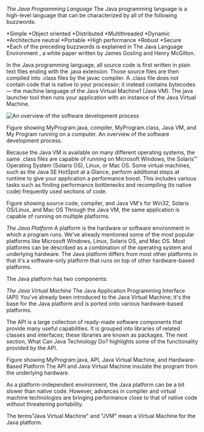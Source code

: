 *The Java Programming Language*
The Java programming language is a high-level language that can be characterized by all of the following buzzwords:

*Simple
*Object oriented
*Distributed
*Multithreaded
*Dynamic
*Architecture neutral
*Portable
*High performance
*Robust
*Secure
*Each of the preceding buzzwords is explained in The Java Language Environment , a white paper written by James Gosling and Henry McGilton.

In the Java programming language, all source code is first written in plain text files ending with the .java extension. Those source files are then compiled into .class files by the javac compiler. A .class file does not contain code that is native to your processor; it instead contains bytecodes — the machine language of the Java Virtual Machine1 (Java VM). The java launcher tool then runs your application with an instance of the Java Virtual Machine.

![An overview of the software development process](/images/J1.png)

Figure showing MyProgram.java, compiler, MyProgram.class, Java VM, and My Program running on a computer.
An overview of the software development process.

Because the Java VM is available on many different operating systems, the same .class files are capable of running on Microsoft Windows, the Solaris™ Operating System (Solaris OS), Linux, or Mac OS. Some virtual machines, such as the Java SE HotSpot at a Glance, perform additional steps at runtime to give your application a performance boost. This includes various tasks such as finding performance bottlenecks and recompiling (to native code) frequently used sections of code.

Figure showing source code, compiler, and Java VM's for Win32, Solaris OS/Linux, and Mac OS
Through the Java VM, the same application is capable of running on multiple platforms.

*The Java Platform*
A platform is the hardware or software environment in which a program runs. We've already mentioned some of the most popular platforms like Microsoft Windows, Linux, Solaris OS, and Mac OS. Most platforms can be described as a combination of the operating system and underlying hardware. The Java platform differs from most other platforms in that it's a software-only platform that runs on top of other hardware-based platforms.

The Java platform has two components:

*The Java Virtual Machine*
The Java Application Programming Interface (API)
You've already been introduced to the Java Virtual Machine; it's the base for the Java platform and is ported onto various hardware-based platforms.

The API is a large collection of ready-made software components that provide many useful capabilities. It is grouped into libraries of related classes and interfaces; these libraries are known as packages. The next section, What Can Java Technology Do? highlights some of the functionality provided by the API.

Figure showing MyProgram.java, API, Java Virtual Machine, and Hardware-Based Platform
The API and Java Virtual Machine insulate the program from the underlying hardware.

As a platform-independent environment, the Java platform can be a bit slower than native code. However, advances in compiler and virtual machine technologies are bringing performance close to that of native code without threatening portability.

The terms"Java Virtual Machine" and "JVM" mean a Virtual Machine for the Java platform.
